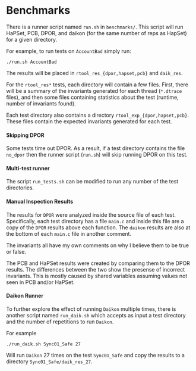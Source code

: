 Benchmarks
==========

There is a runner script named `run.sh` in `benchmarks/`. This script will run
HaPSet, PCB, DPOR, and daikon (for the same number of reps as HapSet) for a
given directory.

For example, to run tests on `AccountBad` simply run:

    ./run.sh AccountBad

The results will be placed in `rtool_res_{dpor,hapset,pcb}` and `daik_res`. 

For the `rtool_res*` tests, each directory will contain a few files. First,
there will be a summary of the invariants generated for each thread (`*.dtrace`
files), and then some files containing statistics about the test (runtime,
number of invariants found).

Each test directory also contains a directory `rtool_exp_{dpor,hapset,pcb}`.
These files contain the expected invariants generated for each test.

#### Skipping DPOR

Some tests time out DPOR. As a result, if a test directory contains the file
`no_dpor` then the runner script (`run.sh`) will skip running DPOR on this
test.

#### Multi-test runner

The script `run_tests.sh` can be modified to run any number of the test
directories. 

#### Manual Inspection Results

The results for `DPOR` were analyzed inside the source file of each test.
Specifically, each test directory has a file `main.c` and inside this file are
a copy of the `DPOR` results above each function. The `daikon` results are also
at the bottom of each `main.c` file in another comment.

The invariants all have my own comments on why I believe them to be true or
false.

The PCB and HaPSet results were created by comparing them to the DPOR results.
The differences between the two show the presense of incorrect invariants. This
is mostly caused by shared variables assuming values not seen in PCB and/or
HaPSet.

#### Daikon Runner

To further explore the effect of running `Daikon` multiple times, there is
another script named `run_daik.sh` which accepts as input a test directory and
the number of repetitions to run `Daikon`.

For example

    ./run_daik.sh Sync01_Safe 27

Will run `Daikon` 27 times on the test `Sync01_Safe` and copy the results to a
directory `Sync01_Safe/daik_res_27`.
